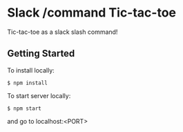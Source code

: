 # Slack /command Tic-tac-toe
Tic-tac-toe as a slack slash command!


## Getting Started
To install locally:
```shell
$ npm install
```
To start server locally:
```shell
$ npm start
```
and go to localhost:\<PORT>
